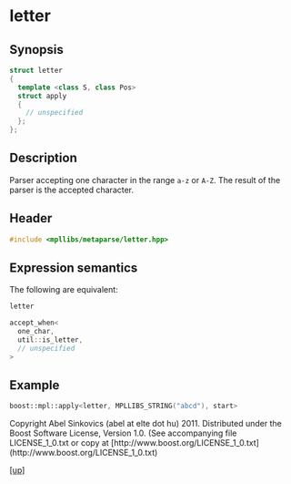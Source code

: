 # letter

## Synopsis

```cpp
struct letter
{
  template <class S, class Pos>
  struct apply
  {
    // unspecified
  };
};
```

## Description

Parser accepting one character in the range `a-z` or `A-Z`. The
result of the parser is the accepted character.

## Header

```cpp
#include <mpllibs/metaparse/letter.hpp>
```

## Expression semantics

The following are equivalent:

```cpp
letter

accept_when<
  one_char,
  util::is_letter,
  // unspecified
>
```

## Example

```cpp
boost::mpl::apply<letter, MPLLIBS_STRING("abcd"), start>
```

<p class="copyright">
Copyright Abel Sinkovics (abel at elte dot hu) 2011.
Distributed under the Boost Software License, Version 1.0.
(See accompanying file LICENSE_1_0.txt or copy at
[http://www.boost.org/LICENSE_1_0.txt](http://www.boost.org/LICENSE_1_0.txt)
</p>

[[up]](reference.html)


